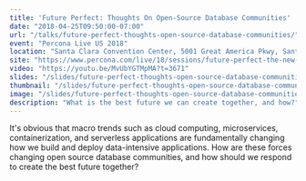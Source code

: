 ```yaml
---
title: 'Future Perfect: Thoughts On Open-Source Database Communities'
date: "2018-04-25T09:50:00-07:00"
url: "/talks/future-perfect-thoughts-open-source-database-communities/"
event: "Percona Live US 2018"
location: "Santa Clara Convention Center, 5001 Great America Pkwy, Santa Clara, CA 95054, USA"
site: "https://www.percona.com/live/18/sessions/future-perfect-the-new-shape-of-the-data-tier"
video: "https://youtu.be/MvUbYGTMpMA?t=3671"
slides: "/slides/future-perfect-thoughts-open-source-database-communities/"
thumbnail: "/slides/future-perfect-thoughts-open-source-database-communities/thumbnail.jpg"
image: "/slides/future-perfect-thoughts-open-source-database-communities/will-turner-508747-unsplash.jpg"
description: "What is the best future we can create together, and how?"
---
```


It's obvious that macro trends such as cloud computing, microservices, containerization, and serverless applications are fundamentally changing how we build and deploy data-intensive applications. How are these forces changing open source database communities, and how should we respond to create the best future together?
